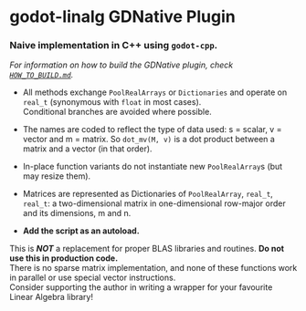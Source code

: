 # godot-linalg GDNative Plugin
### Naive implementation in C++ using `godot-cpp`.

*For information on how to build the GDNative plugin, check [`HOW_TO_BUILD.md`](HOW_TO_BUILD.md).*

+ All methods exchange `PoolRealArrays` or `Dictionaries` and operate on `real_t` (synonymous with `float` in most cases). \
Conditional branches are avoided where possible.

+ The names are coded to reflect the type of data used: s = scalar, v = vector and m = matrix. So `dot_mv(M, v)` is a dot product between a matrix and a vector (in that order).

+ In-place function variants do not instantiate new `PoolRealArray`s (but may resize them).

+ Matrices are represented as Dictionaries of `PoolRealArray`, `real_t`, `real_t`: a two-dimensional matrix in one-dimensional row-major order and its dimensions, m and n.

+ **Add the script as an autoload.**

This is ***NOT*** a replacement for proper BLAS libraries and routines. **Do not use this in production code.** \
There is no sparse matrix implementation, and none of these functions work in parallel or use special vector instructions. \
Consider supporting the author in writing a wrapper for your favourite Linear Algebra library!
